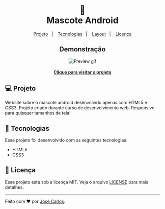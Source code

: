 
<h1 align="center">🔗<br>Mascote Android </h1>

<p align="center">
<a href="#-projeto">Projeto</a>&nbsp;&nbsp;&nbsp;|&nbsp;&nbsp;&nbsp;
  <a href="#-tecnologias">Tecnologias</a>&nbsp;&nbsp;&nbsp;|&nbsp;&nbsp;&nbsp;
  <a href="#-layout">Layout</a>&nbsp;&nbsp;&nbsp;|&nbsp;&nbsp;&nbsp;
  <a href="#-licença">Licença</a>
</p>

<h2 align="center">Demonstração</h2>


<div align="center"><img src="https://media.giphy.com/media/MIc7Q4ugmNVS9MXxxl/giphy.gif" alt="Preview gif"></div>

<h4 align="center"><a href="https://carlos3274.github.io/Site-android-mascote/">Clique para visitar o projeto</a></h4>

## 💻 Projeto

Website sobre o mascote android desenvolvido apenas com HTML5 e CSS3. Projeto criado durante curso de desenvolvimento web. Responsivo para quisquer tamanhos de tela!

## 🚀 Tecnologias

Esse projeto foi desenvolvido com as seguintes tecnologias:

- HTML5
- CSS3

## 📝 Licença

Esse projeto está sob a licença MIT. Veja o arquivo [LICENSE](LICENSE) para mais detalhes.

---

Feito com ♥ por [José Carlos](https://www.linkedin.com/in/zecapontes/).
